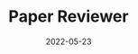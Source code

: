 ---
title: "Paper Reviewer"
venue: "IEEE International Conference on Robotics and Automation (ICRA)"
date: 2022-05-23
location: "Philadelphia (PA), USA"
---